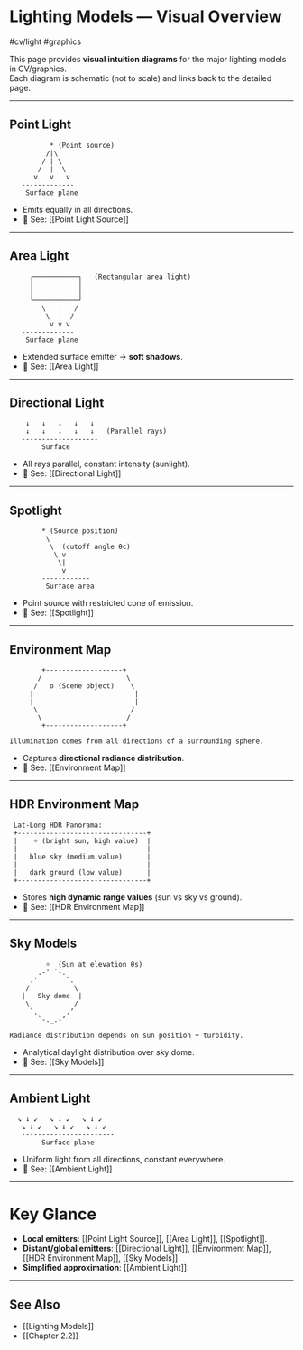 # Lighting Models — Visual Overview
#cv/light #graphics 

This page provides **visual intuition diagrams** for the major lighting models in CV/graphics.  
Each diagram is schematic (not to scale) and links back to the detailed page.  

---

## Point Light
```
          * (Point source)
         /|\ 
        / | \
       /  |  \
      v   v   v
   -------------
    Surface plane
```
- Emits equally in all directions.  
- 🔗 See: [[Point Light Source]]  

---

## Area Light
```
     ┌───────────┐   (Rectangular area light)
     │           │
     │           │
     └───────────┘
        \   |   /
         \  |  /
          v v v
   -------------
    Surface plane
```
- Extended surface emitter → **soft shadows**.  
- 🔗 See: [[Area Light]]  

---

## Directional Light
```
    ↓   ↓   ↓   ↓   ↓
    ↓   ↓   ↓   ↓   ↓   (Parallel rays)
   -------------------
        Surface
```
- All rays parallel, constant intensity (sunlight).  
- 🔗 See: [[Directional Light]]  

---

## Spotlight
```
        * (Source position)
         \ 
          \  (cutoff angle θc)
           \ v
            \|
             v
        ------------
         Surface area
```
- Point source with restricted cone of emission.  
- 🔗 See: [[Spotlight]]  

---

## Environment Map
```
        +-------------------+
       /                     \
      /   o (Scene object)    \
     |                         |
     |                         |
      \                       /
       \                     /
        +-------------------+

Illumination comes from all directions of a surrounding sphere.
```
- Captures **directional radiance distribution**.  
- 🔗 See: [[Environment Map]]  

---

## HDR Environment Map
```
 Lat-Long HDR Panorama:
 +--------------------------------+
 |    ☼ (bright sun, high value)  |
 |                                |
 |   blue sky (medium value)      |
 |                                |
 |   dark ground (low value)      |
 +--------------------------------+
```
- Stores **high dynamic range values** (sun vs sky vs ground).  
- 🔗 See: [[HDR Environment Map]]  

---

## Sky Models
```
         ☼  (Sun at elevation θs)
       .-' `-.
     .'       `.
    /           \
   |   Sky dome  |
    \           /
     `.       .’
       `-._.-’

Radiance distribution depends on sun position + turbidity.
```
- Analytical daylight distribution over sky dome.  
- 🔗 See: [[Sky Models]]  

---

## Ambient Light
```
  ↘ ↓ ↙   ↘ ↓ ↙   ↘ ↓ ↙
   ↘ ↓ ↙   ↘ ↓ ↙   ↘ ↓ ↙
   -----------------------
        Surface plane
```
- Uniform light from all directions, constant everywhere.  
- 🔗 See: [[Ambient Light]]  

---

# Key Glance
- **Local emitters**: [[Point Light Source]], [[Area Light]], [[Spotlight]].  
- **Distant/global emitters**: [[Directional Light]], [[Environment Map]], [[HDR Environment Map]], [[Sky Models]].  
- **Simplified approximation**: [[Ambient Light]].  

---
## See Also
- [[Lighting Models]]
- [[Chapter 2.2]]
